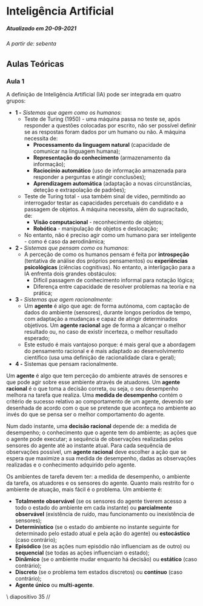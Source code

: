 # Inteligência Artificial

##### Atualizado em 20-09-2021
###### A partir de: sebenta

## Aulas Teóricas

### Aula 1

A definição de Inteligência Artificial (IA) pode ser integrada em quatro grupos:
* **1 -** _Sistemas que agem como os humanos_:
    * Teste de Turing (1950) - uma máquina passa no teste se, após responder a questões colocadas por escrito, não ser possível definir se as respostas foram dados por um humano ou não. A máquina necessita de:
        * **Processamento da linguagem natural** (capacidade de comunicar na linguagem humana);
        * **Representação do conhecimento** (armazenamento da informação);
        * **Raciocínio automático** (uso de informação armazenada para responder a perguntas e atingir conclusões);
        * **Aprendizagem automática** (adaptação a novas circunstâncias, deteção e extrapolação de padrões);
    * Teste de Turing total - usa também sinal de vídeo, permitindo ao interrogador testar as capacidades percetuais do candidato e a passagem de objetos. A máquina necessita, além do supracitado, de:
        * **Visão computacional** - reconhecimento de objetos;
        * **Robótica** - manipulação de objetos e deslocação;
    * No entanto, não é preciso agir como um humano para ser inteligente - como é caso da aerodinâmica;
* **2 -** _Sistemas que pensam como os humanos_:
    * A perceção de como os humanos pensam é feita por **introspeção** (tentativa de análise dos próprios pensamentos) ou **experiências psicológicas** (ciências cognitivas). No entanto, a interligação para a IA enfrenta dois grandes obstáculos:
        * Difícil passagem de conhecimento informal para notação lógica;
        * Diferença entre capacidade de resolver problemas na teoria e na prática;
* **3 -** _Sistemas que agem racionalmente_:
    * Um **agente** é algo que age: de forma autónoma, com captação de dados do ambiente (sensores), durante longos períodos de tempo, com adaptação a mudanças e capaz de atingir determinados objetivos. Um **agente racional** age de forma a alcançar o melhor resultado ou, no caso de existir incerteza, o melhor resultado esperado;
    * Este estudo é mais vantajoso porque: é mais geral que a abordagem do pensamento racional e é mais adaptado ao desenvolvimento científico (usa uma definição de racionalidade clara e geral);
* **4 -** Sistemas que pensam racionalmente.

Um **agente** é algo que tem perceção do ambiente através de sensores e que pode agir sobre esse ambiente através de atuadores. Um **agente racional** é o que toma a decisão correta, ou seja, o seu desempenho melhora na tarefa que realiza. Uma **medida de desempenho** contém o critério de sucesso relativo ao comportamento de um agente, devendo ser desenhada de acordo com o que se pretende que aconteça no ambiente ao invés do que se pensa ser o melhor comportamento do agente.

Num dado instante, uma **decisão racional** depende de: a medida de desempenho; o conhecimento que o agente tem do ambiente; as ações que o agente pode executar; a sequência de observações realizadas pelos sensores do agente até ao instante atual. Para cada sequência de observações possível, um **agente racional** deve escolher a ação que se espera que maximize a sua medida de desempenho, dadas as observações realizadas e o conhecimento adquirido pelo agente.

Os ambientes de tarefa devem ter: a medida de desempenho, o ambiente da tarefa, os atuadores e os sensores do agente. Quanto mais restrito for o ambiente de atuação, mais fácil é o problema. Um ambiente é:
* **Totalmente observável** (se os sensores do agente tiverem acesso a todo o estado do ambiente em cada instante) ou **parcialmente observável** (existência de ruído, mau funcionamento ou inexistência de sensores);
* **Determinístico** (se o estado do ambiente no instante seguinte for determinado pelo estado atual e pela ação do agente) ou **estocástico** (caso contrário);
* **Episódico** (se as ações num episódio não influenciam as de outro) ou **sequencial** (se todas as ações influenciam o estado);
* **Dinâmico** (se o ambiente mudar enquanto há decisão) ou **estático** (caso contrário);
* **Discreto** (se o problema tem estados discretos) ou **contínuo** (caso contrário);
* **Agente único** ou **multi-agente**.

\\ diapositivo 35 //